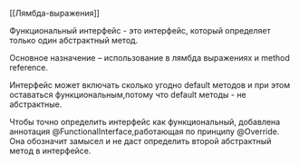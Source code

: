
[[Лямбда-выражения]]

Функциональный интерфейс - это интерфейс, который определяет только один абстрактный метод.

Основное назначение – использование в лямбда выражениях и method reference.

Интерфейс может включать сколько угодно default методов и при этом оставаться функциональным,потому что default методы - не абстрактные.

Чтобы точно определить интерфейс как функциональный, добавлена аннотация @FunctionalInterface,работающая по принципу @Override. Она обозначит замысел и не даст определить второй абстрактный метод в интерфейсе.

